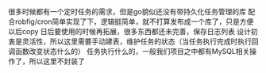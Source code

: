 很多时候都有一个定时任务的需求，但是go貌似还没有带持久化任务管理的库
配合robfig/cron简单实现了下，逻辑挺简单，就不打算发布成一个库了，只是方便以后copy
日后要使用的时候再拓展，很多东西都还未完善，保存日志列表
设计初衷是灵活性，所以这里需要手动建表，维护任务的状态（当任务执行完成时执行回调函数改变状态什么的）
任务执行什么的，一般我们项目之中都有MySQL相关操作了，所以这里不封装了